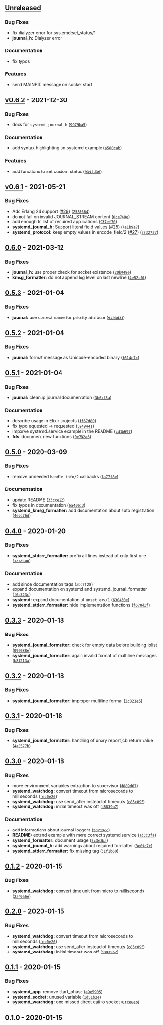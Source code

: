 <a name="unreleased"></a>
## [Unreleased]

### Bug Fixes
- fix dialyzer error for systemd:set_status/1
- **journal_h:** Dialyzer error

### Documentation
- fix typos

### Features
- send MAINPID message on socket start


<a name="v0.6.2"></a>
## [v0.6.2] - 2021-12-30
### Bug Fixes
- docs for `systemd_journal_h` ([`9979ba5`](https://github.com/hauleth/erlang-systemd/commit/9979ba53c8a0c8d02294cbfb5bf4ba3be4ab4da0))

### Documentation
- add syntax highlighting on systemd example ([`a580cab`](https://github.com/hauleth/erlang-systemd/commit/a580cab9808d0aa8b1ad10fa18409af3c940f1a5))

### Features
- add functions to set custom status ([`9342d36`](https://github.com/hauleth/erlang-systemd/commit/9342d3654981044a3fcbf67fef7fc41cd855b946))


<a name="v0.6.1"></a>
## [v0.6.1] - 2021-05-21
### Bug Fixes
- Add Erlang 24 support ([#29](https://github.com/hauleth/erlang-systemd/issues/29)) ([`2588664`](https://github.com/hauleth/erlang-systemd/commit/2588664af2633ff7b8c3b829eee0bcfc4c324407))
- do not fail on invalid JOURNAL_STREAM content ([`0ce748e`](https://github.com/hauleth/erlang-systemd/commit/0ce748edffcb72bb028733e9ca4707cb30add853))
- add enough to list of required applications ([`937ef70`](https://github.com/hauleth/erlang-systemd/commit/937ef703b4145ee3ad9279018129a9c3a93a9dda))
- **systemd_journal_h:** Support literal field values ([#25](https://github.com/hauleth/erlang-systemd/issues/25)) ([`7a1b9a7`](https://github.com/hauleth/erlang-systemd/commit/7a1b9a7fb2b3e3ec682f9ee9797f9817172a7050))
- **systemd_protocol:** keep empty values in encode_field/2 ([#27](https://github.com/hauleth/erlang-systemd/issues/27)) ([`e732727`](https://github.com/hauleth/erlang-systemd/commit/e732727b0b637eb29e8adc77a4eb46d7ebc0f41a))


<a name="0.6.0"></a>
## [0.6.0] - 2021-03-12
### Bug Fixes
- **journal_h:** use proper check for socket existence ([`20b048e`](https://github.com/hauleth/erlang-systemd/commit/20b048e14c21f74091091cd83c4386b9afeabc2f))
- **kmsg_formatter:** do not append log level on last newline ([`4e52c0f`](https://github.com/hauleth/erlang-systemd/commit/4e52c0f89a08e06b225e40ab9d0ee6f8f605b380))


<a name="0.5.3"></a>
## [0.5.3] - 2021-01-04
### Bug Fixes
- **journal:** use correct name for priority attribute ([`9493d35`](https://github.com/hauleth/erlang-systemd/commit/9493d35f8c99645472836b3e13e5e30372ee3350))


<a name="0.5.2"></a>
## [0.5.2] - 2021-01-04
### Bug Fixes
- **journal:** format message as Unicode-encoded binary ([`1614c7c`](https://github.com/hauleth/erlang-systemd/commit/1614c7cedc592ecbf375149a1e0de6bfd180301c))


<a name="0.5.1"></a>
## [0.5.1] - 2021-01-04
### Bug Fixes
- **journal:** cleanup journal documentation ([`3b6bf5a`](https://github.com/hauleth/erlang-systemd/commit/3b6bf5aafe4bf3e364be4bb54654dcf2c96c9163))

### Documentation
- describe usage in Elixir projects ([`ff67d80`](https://github.com/hauleth/erlang-systemd/commit/ff67d808114e6aaeb6a338357c3b5ca7986040ca))
- fix typo equested -> requested ([`5949441`](https://github.com/hauleth/erlang-systemd/commit/5949441e63fba06c6f8c01c8951ffe81dfd354fe))
- imporve systemd.service example in the README ([`cd1b697`](https://github.com/hauleth/erlang-systemd/commit/cd1b697c8d4326fcec50cf8b85ab57e5d221bd63))
- **fds:** document new functions ([`0e782a6`](https://github.com/hauleth/erlang-systemd/commit/0e782a6635b104b52c49c4027733bf9e5b9b65e1))


<a name="0.5.0"></a>
## [0.5.0] - 2020-03-09
### Bug Fixes
- remove unneeded `handle_info/2` callbacks ([`fa77f8e`](https://github.com/hauleth/erlang-systemd/commit/fa77f8eb04d4cb46e9c8c42c60f9758276b7f0d9))

### Documentation
- update README ([`33cce22`](https://github.com/hauleth/erlang-systemd/commit/33cce223d7d629e86f7ccb8eb739b0c03238c655))
- fix typos in documentation ([`6a40613`](https://github.com/hauleth/erlang-systemd/commit/6a406132a090f029ae5e7174dd03f8674b14fc64))
- **systemd_kmsg_formatter:** add documentation about auto registration ([`4ecc76d`](https://github.com/hauleth/erlang-systemd/commit/4ecc76dbdd280b6942ccb9884cbb8195eb5e02c4))


<a name="0.4.0"></a>
## [0.4.0] - 2020-01-20
### Bug Fixes
- **systemd_stderr_formatter:** prefix all lines instead of only first one ([`1ccd500`](https://github.com/hauleth/erlang-systemd/commit/1ccd5002e7ab9e884a9947c948a46fd3ac93870e))

### Documentation
- add since documentation tags ([`abc7f28`](https://github.com/hauleth/erlang-systemd/commit/abc7f286390f855e9577c1488ea6d954ab8efc87))
- expand documentation on systemd and systemd_journal_formatter ([`f6e323c`](https://github.com/hauleth/erlang-systemd/commit/f6e323c2e764fe9d47dc0f1455af6e10755bc580))
- **systemd:** expand documentation of `unset_env/1` ([`630460e`](https://github.com/hauleth/erlang-systemd/commit/630460e40e0b0b8ff169547ef8737698f2a1db2e))
- **systemd_stderr_formatter:** hide implementation functions ([`f670d1f`](https://github.com/hauleth/erlang-systemd/commit/f670d1f2389a9a5a587f42be8ddc5c61b0cf3562))


<a name="0.3.3"></a>
## [0.3.3] - 2020-01-18
### Bug Fixes
- **systemd_journal_formatter:** check for empty data before building iolist ([`095088e`](https://github.com/hauleth/erlang-systemd/commit/095088eeed308869505bacc5a10af338e6f241b9))
- **systemd_journal_formatter:** again invalid format of multiline messages ([`b8f213a`](https://github.com/hauleth/erlang-systemd/commit/b8f213af5a51a06ca41badbb01669b7c0e64cd08))


<a name="0.3.2"></a>
## [0.3.2] - 2020-01-18
### Bug Fixes
- **systemd_journal_formatter:** improper multiline format ([`2c821e5`](https://github.com/hauleth/erlang-systemd/commit/2c821e5a9d3073fcf84ada2c7cff47f760e2f51e))


<a name="0.3.1"></a>
## [0.3.1] - 2020-01-18
### Bug Fixes
- **systemd_journal_formatter:** handling of unary report_cb return value ([`4a0577b`](https://github.com/hauleth/erlang-systemd/commit/4a0577b42db54bd67c54489b187e842c4638d423))


<a name="0.3.0"></a>
## [0.3.0] - 2020-01-18
### Bug Fixes
- move environment variables extraction to supervisor ([`d889d67`](https://github.com/hauleth/erlang-systemd/commit/d889d6739c6da10fb5d9efb0b7518ba0144b8721))
- **systemd_watchdog:** convert timeout from microseconds to milliseconds ([`fec0e26`](https://github.com/hauleth/erlang-systemd/commit/fec0e26f2bfe964df0c8eb96b1f1f0723add84b5))
- **systemd_watchdog:** use send_after instead of timeouts ([`c85c095`](https://github.com/hauleth/erlang-systemd/commit/c85c09558009bfca9dbb1b4286823539451ea83b))
- **systemd_watchdog:** initial timeout was off ([`d8839b7`](https://github.com/hauleth/erlang-systemd/commit/d8839b7d126a717a2d98bdaeec44b48d48c6b54a))

### Documentation
- add informations about journal loggers ([`20718cc`](https://github.com/hauleth/erlang-systemd/commit/20718cc553270783b476bd9ee08b338e038c4fc3))
- **README:** extend example with more correct systemd service ([`ab3c3fa`](https://github.com/hauleth/erlang-systemd/commit/ab3c3fa85899b9a797197b6d24b55099e0fb71a9))
- **systemd_formatter:** document usage ([`5c3e3ba`](https://github.com/hauleth/erlang-systemd/commit/5c3e3bab79ac4e4bbef558be89192c552ec3ee65))
- **systemd_journal_h:** add warnings about required formatter ([`3e09c7c`](https://github.com/hauleth/erlang-systemd/commit/3e09c7cac642233900bb8e52a9d43888ff5b6f8e))
- **systemd_stderr_formatter:** fix missing tag ([`31f1b60`](https://github.com/hauleth/erlang-systemd/commit/31f1b60ed023f665b16d51a98efce1403db960cf))


<a name="0.1.2"></a>
## [0.1.2] - 2020-01-15
### Bug Fixes
- **systemd_watchdog:** convert time unit from micro to milliseconds ([`2a40a6e`](https://github.com/hauleth/erlang-systemd/commit/2a40a6e30fd5052bbf59ad3524230211e2993693))


<a name="0.2.0"></a>
## [0.2.0] - 2020-01-15
### Bug Fixes
- **systemd_watchdog:** convert timeout from microseconds to milliseconds ([`fec0e26`](https://github.com/hauleth/erlang-systemd/commit/fec0e26f2bfe964df0c8eb96b1f1f0723add84b5))
- **systemd_watchdog:** use send_after instead of timeouts ([`c85c095`](https://github.com/hauleth/erlang-systemd/commit/c85c09558009bfca9dbb1b4286823539451ea83b))
- **systemd_watchdog:** initial timeout was off ([`d8839b7`](https://github.com/hauleth/erlang-systemd/commit/d8839b7d126a717a2d98bdaeec44b48d48c6b54a))


<a name="0.1.1"></a>
## [0.1.1] - 2020-01-15
### Bug Fixes
- **systemd_app:** remove start_phase ([`a9e5905`](https://github.com/hauleth/erlang-systemd/commit/a9e5905f2e00dcb76ae8243d9415e15bb1e3f3ed))
- **systemd_socket:** unused variable ([`1d51b2e`](https://github.com/hauleth/erlang-systemd/commit/1d51b2eeac8a7d13836808a8f71b71480b32541c))
- **systemd_watchdog:** one missed direct call to socket ([`0fce8eb`](https://github.com/hauleth/erlang-systemd/commit/0fce8eb1f3880d10d0c88f1356a7bc894ffeae8d))


<a name="0.1.0"></a>
## 0.1.0 - 2020-01-15

[Unreleased]: https://github.com/hauleth/erlang-systemd/compare/v0.6.2...HEAD
[v0.6.2]: https://github.com/hauleth/erlang-systemd/compare/v0.6.1...v0.6.2
[v0.6.1]: https://github.com/hauleth/erlang-systemd/compare/0.6.0...v0.6.1
[0.6.0]: https://github.com/hauleth/erlang-systemd/compare/0.5.3...0.6.0
[0.5.3]: https://github.com/hauleth/erlang-systemd/compare/0.5.2...0.5.3
[0.5.2]: https://github.com/hauleth/erlang-systemd/compare/0.5.1...0.5.2
[0.5.1]: https://github.com/hauleth/erlang-systemd/compare/0.5.0...0.5.1
[0.5.0]: https://github.com/hauleth/erlang-systemd/compare/0.4.0...0.5.0
[0.4.0]: https://github.com/hauleth/erlang-systemd/compare/0.3.3...0.4.0
[0.3.3]: https://github.com/hauleth/erlang-systemd/compare/0.3.2...0.3.3
[0.3.2]: https://github.com/hauleth/erlang-systemd/compare/0.3.1...0.3.2
[0.3.1]: https://github.com/hauleth/erlang-systemd/compare/0.3.0...0.3.1
[0.3.0]: https://github.com/hauleth/erlang-systemd/compare/0.1.2...0.3.0
[0.1.2]: https://github.com/hauleth/erlang-systemd/compare/0.2.0...0.1.2
[0.2.0]: https://github.com/hauleth/erlang-systemd/compare/0.1.1...0.2.0
[0.1.1]: https://github.com/hauleth/erlang-systemd/compare/0.1.0...0.1.1
